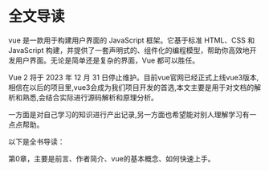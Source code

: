 # 全文导读

vue 是一款用于构建用户界面的 JavaScript 框架。它基于标准 HTML、CSS 和 JavaScript 构建，并提供了一套声明式的、组件化的编程模型，帮助你高效地开发用户界面。无论是简单还是复杂的界面，Vue 都可以胜任。

Vue 2 将于 2023 年 12 月 31 日停止维护。目前vue官网已经正式上线vue3版本,相信在以后的项目里,vue3会成为我们项目开发的首选,本文主要是用于对文档的解析和熟悉,会结合实际进行源码解析和原理分析。


一方面是对自己学习的知识进行产出记录,另一方面也希望能对别人理解学习有一点点帮助。


以下是全书导读：

第0章，主要是前言、作者简介、vue的基本概念、如何快速上手。





